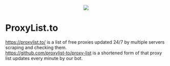 <a href="https://proxylist.to/">
<p align="center">
  <img src="https://proxylist.to/banner.png" />
</p>
</a>


# ProxyList.to
https://proxylist.to/ is a list of free proxies updated 24/7 by multiple servers scraping and checking them. <br>
https://github.com/proxylist-to/proxy-list is a shortened form of that proxy list updates every minute by our bot.

